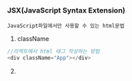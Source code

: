 ### JSX(JavaScript Syntax Extension)
    JavaScript파일에서만 사용할 수 있는 html문법

1. className
```javascript
//리액트에서 html 태그 작성하는 방법
<div className="App"></div>
```
2. 
